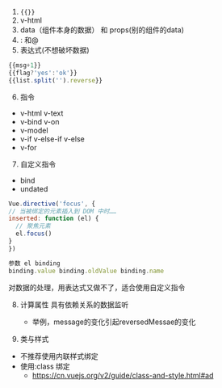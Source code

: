 1. `{{}}`
2. v-html
3. data（组件本身的数据） 和 props(别的组件的data)
4. : 和@
5. 表达式(不想破坏数据)
  ```js
  {{msg+1}} 
  {{flag?'yes':'ok'}} 
  {{list.split('').reverse}}
  ```

6. 指令 
  - v-html v-text
  - v-bind v-on
  - v-model
  - v-if v-else-if v-else
  - v-for


7. 自定义指令
  - bind
  - undated

  ```js
  Vue.directive('focus', {
  // 当被绑定的元素插入到 DOM 中时……
  inserted: function (el) {
    // 聚焦元素
    el.focus()
  }
  })

  参数 el binding 
  binding.value binding.oldValue binding.name
  ```
  对数据的处理，用表达式又做不了，适合使用自定义指令

8. 计算属性
    具有依赖关系的数据监听
      - 举例，message的变化引起reversedMessae的变化


9. 类与样式
  - 不推荐使用内联样式绑定
  - 使用:class 绑定
    - https://cn.vuejs.org/v2/guide/class-and-style.html#ad